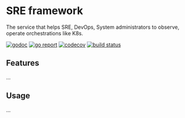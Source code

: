 # SRE framework 

The service that helps SRE, DevOps, System administrators to observe, operate orchestrations like K8s. 

[![godoc](https://godoc.org/github.com/devopsext/chatops?status.svg)](https://godoc.org/github.com/devopsext/chatops)
[![go report](	https://goreportcard.com/badge/github.com/devopsext/chatops)](https://goreportcard.com/report/github.com/devopsext/chatops)
[![codecov](https://codecov.io/gh/devopsext/chatops/branch/main/graph/badge.svg?token=M78C7PVMDV)](https://codecov.io/gh/devopsext/chatops)
[![build status](https://travis-ci.com/devopsext/chatops.svg?branch=main)](https://travis-ci.com/devopsext/chatops)

## Features

...

## Usage

...